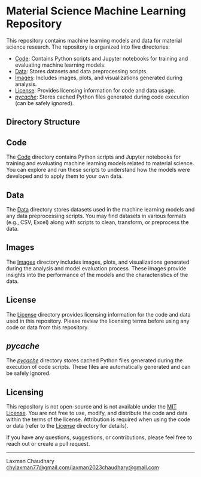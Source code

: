 # Material Science Machine Learning Repository

This repository contains machine learning models and data for material science research. The repository is organized into five directories:

- [Code](#code): Contains Python scripts and Jupyter notebooks for training and evaluating machine learning models.
- [Data](#data): Stores datasets and data preprocessing scripts.
- [Images](#images): Includes images, plots, and visualizations generated during analysis.
- [License](#license): Provides licensing information for code and data usage.
- [_pycache_](#_pycache_): Stores cached Python files generated during code execution (can be safely ignored).

## Directory Structure


## Code

The [Code](/Code) directory contains Python scripts and Jupyter notebooks for training and evaluating machine learning models related to material science. You can explore and run these scripts to understand how the models were developed and to apply them to your own data.

## Data

The [Data](/Data) directory stores datasets used in the machine learning models and any data preprocessing scripts. You may find datasets in various formats (e.g., CSV, Excel) along with scripts to clean, transform, or preprocess the data.

## Images

The [Images](/Images) directory includes images, plots, and visualizations generated during the analysis and model evaluation process. These images provide insights into the performance of the models and the characteristics of the data.

## License

The [License](/License) directory provides licensing information for the code and data used in this repository. Please review the licensing terms before using any code or data from this repository.

## _pycache_

The [_pycache_](/_pycache_) directory stores cached Python files generated during the execution of code scripts. These files are automatically generated and can be safely ignored.

## Licensing

This repository is not open-source and is not available under the [MIT License](/License/LICENSE.txt). You are not free to use, modify, and distribute the code and data within the terms of the license. Attribution is required when using the code or data (refer to the [License](/License/LICENSE.txt) directory for details).

If you have any questions, suggestions, or contributions, please feel free to reach out or create a pull request.

---

Laxman Chaudhary
chylaxman77@gmail.com/laxman2023chaudhary@gmail.com


